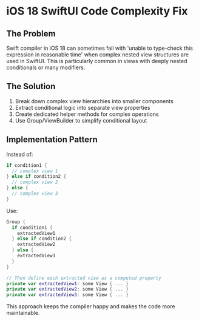 # iOS 18 SwiftUI Code Complexity Fix

## The Problem
Swift compiler in iOS 18 can sometimes fail with 'unable to type-check this expression in reasonable time' when complex nested view structures are used in SwiftUI. This is particularly common in views with deeply nested conditionals or many modifiers.

## The Solution
1. Break down complex view hierarchies into smaller components
2. Extract conditional logic into separate view properties
3. Create dedicated helper methods for complex operations
4. Use Group/ViewBuilder to simplify conditional layout

## Implementation Pattern
Instead of:
```swift
if condition1 {
  // complex view 1
} else if condition2 {
  // complex view 2
} else {
  // complex view 3
}
```

Use:
```swift
Group {
  if condition1 {
    extractedView1
  } else if condition2 {
    extractedView2
  } else {
    extractedView3
  }
}

// Then define each extracted view as a computed property
private var extractedView1: some View { ... }
private var extractedView2: some View { ... }
private var extractedView3: some View { ... }
```

This approach keeps the compiler happy and makes the code more maintainable.
